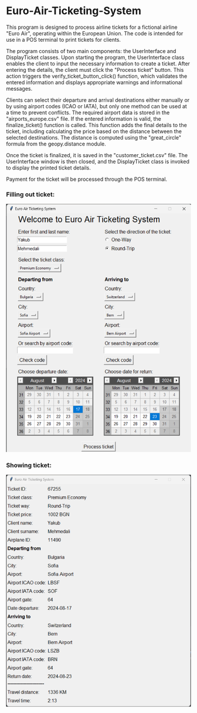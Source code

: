 # Euro-Air-Ticketing-System

This program is designed to process airline tickets for a fictional airline "Euro Air", operating within the European Union. The code is intended for use in a POS terminal to print tickets for clients.

The program consists of two main components: the UserInterface and DisplayTicket classes. Upon starting the program, the UserInterface class enables the client to input the necessary information to create a ticket. After entering the details, the client must click the "Process ticket" button. This action triggers the verify_ticket_button_click() function, which validates the entered information and displays appropriate warnings and informational messages.

Clients can select their departure and arrival destinations either manually or by using airport codes (ICAO or IATA), but only one method can be used at a time to prevent conflicts. The required airport data is stored in the "airports_europe.csv" file. If the entered information is valid, the finalize_ticket() function is called. This function adds the final details to the ticket, including calculating the price based on the distance between the selected destinations. The distance is computed using the "great_circle" formula from the geopy.distance module.

Once the ticket is finalized, it is saved in the "customer_ticket.csv" file. The UserInterface window is then closed, and the DisplayTicket class is invoked to display the printed ticket details.

Payment for the ticket will be processed through the POS terminal.

### Filling out ticket: ###
![Filling out ticket](/UI%20Pictures/FillTicket.png)

### Showing ticket: ###
![Showing ticket](/UI%20Pictures/ShowTicket.png)
